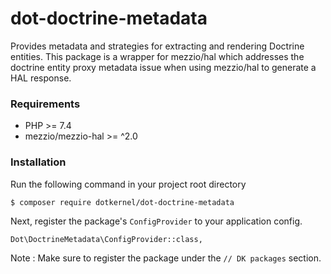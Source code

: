 # dot-doctrine-metadata
Provides metadata and strategies for extracting and rendering Doctrine entities.
This package is a wrapper for mezzio/hal which addresses the doctrine entity proxy metadata issue when using mezzio/hal to generate a HAL response.

### Requirements
- PHP >= 7.4
- mezzio/mezzio-hal >= ^2.0

### Installation

Run the following command in your project root directory

```bash
$ composer require dotkernel/dot-doctrine-metadata
``` 

Next, register the package's `ConfigProvider` to your application config.

``Dot\DoctrineMetadata\ConfigProvider::class,``

Note : Make sure to register the package under the `// DK packages` section.